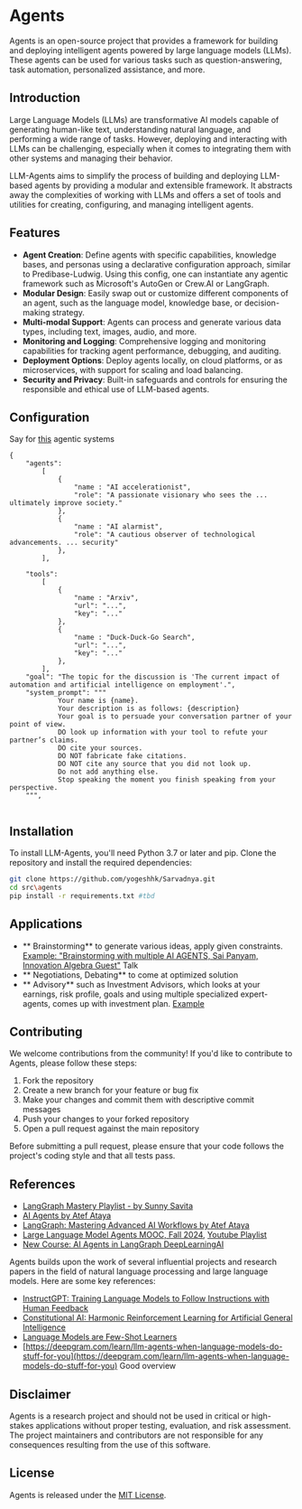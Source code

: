 # Agents

Agents is an open-source project that provides a framework for building and deploying intelligent agents powered by large language models (LLMs). These agents can be used for various tasks such as question-answering, task automation, personalized assistance, and more.

## Introduction

Large Language Models (LLMs) are transformative AI models capable of generating human-like text, understanding natural language, and performing a wide range of tasks. However, deploying and interacting with LLMs can be challenging, especially when it comes to integrating them with other systems and managing their behavior.

LLM-Agents aims to simplify the process of building and deploying LLM-based agents by providing a modular and extensible framework. It abstracts away the complexities of working with LLMs and offers a set of tools and utilities for creating, configuring, and managing intelligent agents.

## Features

- **Agent Creation**: Define agents with specific capabilities, knowledge bases, and personas using a declarative configuration approach, similar to Predibase-Ludwig. Using this config, one can instantiate any agentic framework such as Microsoft's AutoGen or Crew.AI or LangGraph.
- **Modular Design**: Easily swap out or customize different components of an agent, such as the language model, knowledge base, or decision-making strategy.
- **Multi-modal Support**: Agents can process and generate various data types, including text, images, audio, and more.
- **Monitoring and Logging**: Comprehensive logging and monitoring capabilities for tracking agent performance, debugging, and auditing.
- **Deployment Options**: Deploy agents locally, on cloud platforms, or as microservices, with support for scaling and load balancing.
- **Security and Privacy**: Built-in safeguards and controls for ensuring the responsible and ethical use of LLM-based agents.

## Configuration

Say for [this](https://cobusgreyling.medium.com/two-llm-based-autonomous-agents-debate-each-other-e13e0a54429b) agentic systems

```
{
	"agents":
		[
			{
				"name : "AI accelerationist",
				"role": "A passionate visionary who sees the ... ultimately improve society."
			},
			{
				"name : "AI alarmist",
				"role": "A cautious observer of technological advancements. ... security"
			},
		],
		
	"tools":
		[
			{
				"name : "Arxiv",
				"url": "...",
				"key": "..."
			},
			{
				"name : "Duck-Duck-Go Search",
				"url": "...",
				"key": "..."
			},
		],		
	"goal": "The topic for the discussion is 'The current impact of automation and artificial intelligence on employment'.",
	"system_prompt": """
			Your name is {name}.
			Your description is as follows: {description}
			Your goal is to persuade your conversation partner of your point of view.
			DO look up information with your tool to refute your partner’s claims.
			DO cite your sources.
			DO NOT fabricate fake citations.
			DO NOT cite any source that you did not look up.
			Do not add anything else.
			Stop speaking the moment you finish speaking from your perspective.	
	""",
	
```
## Installation

To install LLM-Agents, you'll need Python 3.7 or later and pip. Clone the repository and install the required dependencies:

```bash
git clone https://github.com/yogeshhk/Sarvadnya.git
cd src\agents
pip install -r requirements.txt #tbd
```

## Applications
- ** Brainstorming** to generate various ideas, apply given constraints. [Example: "Brainstorming with multiple AI AGENTS, Sai Panyam, Innovation Algebra Guest"](https://www.youtube.com/watch?v=82UDm2yVe3Q) Talk
- ** Negotiations, Debating** to come at optimized solution
- ** Advisory** such as Investment Advisors, which looks at your earnings, risk profile, goals and using multiple specialized expert-agents, comes up with investment plan. [Example](https://github.com/wtlow003/investment-advisor-gpt)


## Contributing

We welcome contributions from the community! If you'd like to contribute to Agents, please follow these steps:

1. Fork the repository
2. Create a new branch for your feature or bug fix
3. Make your changes and commit them with descriptive commit messages
4. Push your changes to your forked repository
5. Open a pull request against the main repository

Before submitting a pull request, please ensure that your code follows the project's coding style and that all tests pass.

## References
- [LangGraph Mastery Playlist - by Sunny Savita](https://www.youtube.com/playlist?list=PLQxDHpeGU14AJ4sBRWLBqjMthxrLXJmgF)
- [AI Agents by Atef Ataya](https://www.youtube.com/playlist?list=PLQog6EfhK_pIVm6A6f-CyZwvZAy5sKmwe)
- [LangGraph: Mastering Advanced AI Workflows by Atef Ataya](https://www.youtube.com/playlist?list=PLQog6EfhK_pJ7I4bLBobe7Yikp5fQfEXU)
- [Large Language Model Agents MOOC, Fall 2024](https://llmagents-learning.org/f24), [Youtube Playlist](https://www.youtube.com/playlist?list=PLS01nW3RtgopsNLeM936V4TNSsvvVglLc)
- [New Course: AI Agents in LangGraph DeepLearningAI](https://www.youtube.com/watch?app=desktop&v=EqEXTGot2xs)

Agents builds upon the work of several influential projects and research papers in the field of natural language processing and large language models. Here are some key references:

- [InstructGPT: Training Language Models to Follow Instructions with Human Feedback](https://arxiv.org/abs/2203.02155)
- [Constitutional AI: Harmonic Reinforcement Learning for Artificial General Intelligence](https://arxiv.org/abs/2212.08073)
- [Language Models are Few-Shot Learners](https://arxiv.org/abs/2005.14165)
- [https://deepgram.com/learn/llm-agents-when-language-models-do-stuff-for-you](https://deepgram.com/learn/llm-agents-when-language-models-do-stuff-for-you) Good overview

## Disclaimer

Agents is a research project and should not be used in critical or high-stakes applications without proper testing, evaluation, and risk assessment. The project maintainers and contributors are not responsible for any consequences resulting from the use of this software.

## License

Agents is released under the [MIT License](LICENSE).
